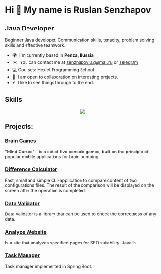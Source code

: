 Hi 👋 My name is Ruslan Senzhapov
====================================

Java Developer
--------------

Beginner Java developer. Communication skills, tenacity, problem solving skills and effective teamwork.

* 🌍  I'm currently based in **Penza, Russia**
* ✉️  You can contact me at [senzhapov.02@mail.ru](mailto:senzhapov.02@mail.ru) or [Telegram](@senzhapov)
* 💻  Courses: Hexlet Programming School
* 🤝  I am open to collaboration on interesting projects.
* ⚡  I like to see things through to the end.

## Skills

<p align="center">
  <a href="https://skillicons.dev">
    <img src="https://skillicons.dev/icons?i=java,spring,idea,gradle,linux,git,github,postgres,bash,docker,html,bootstrap" />
  </a>
</p>

## Projects:

### [Brain Games](https://github.com/bjrunning/java-project-61)
"Mind Games" - is a set of five console games, built on the principle of popular mobile applications for brain pumping.

### [Difference Calculator](https://github.com/bjrunning/java-project-71)
Fast, small and simple CLI-application to compare content of two configurations files. The result of the comparison will be displayed on the screen after the operation is completed.

### [Data Validator](https://github.com/bjrunning/java-project-78)
Data validator is a library that can be used to check the correctness of any data.

### [Analyze Website](https://github.com/bjrunning/java-project-72)
Is a site that analyzes specified pages for SEO suitability. Javalin.

### [Task Manager](https://github.com/bjrunning/java-project-99)
Task manager implemented in Spring Boot.
